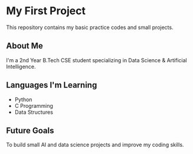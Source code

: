# My First Project
This repository contains my basic practice codes and small projects.

## About Me
I'm a 2nd Year B.Tech CSE student specializing in Data Science & Artificial Intelligence.

## Languages I'm Learning
- Python
- C Programming
- Data Structures

## Future Goals
To build small AI and data science projects and improve my coding skills.
